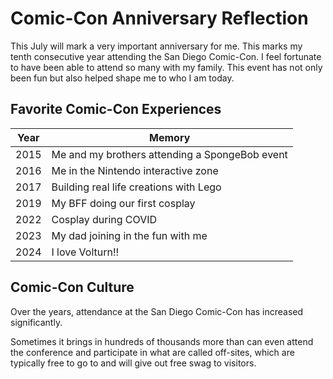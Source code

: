   <h1>Comic-Con Anniversary Reflection</h1>

  <p>This July will mark a very important anniversary for me. This marks my tenth consecutive year attending the San Diego Comic-Con. I feel fortunate to have been able to attend so many with my family. This event has not only been fun but also helped shape me to who I am today.</p>

  <h2>Favorite Comic-Con Experiences</h2>

  <table>
    <thead>
      <tr>
        <th>Year</th>
        <th>Memory</th>
      </tr>
    </thead>
    <tbody>
      <tr>
        <td>2015</td>
        <td>Me and my brothers attending a SpongeBob event</td>
      </tr>
      <tr>
        <td>2016</td>
        <td>Me in the Nintendo interactive zone</td>
      </tr>
      <tr>
        <td>2017</td>
        <td>Building real life creations with Lego</td>
      </tr>
      <tr>
        <td>2019</td>
        <td>My BFF doing our first cosplay</td>
      </tr>
      <tr>
        <td>2022</td>
        <td>Cosplay during COVID</td>
      </tr>
      <tr>
        <td>2023</td>
        <td>My dad joining in the fun with me</td>
      </tr>
      <tr>
        <td>2024</td>
        <td>I love Volturn!!</td>
      </tr>
    </tbody>
  </table>

  <h2>Comic-Con Culture</h2>

  <p>Over the years, attendance at the San Diego Comic-Con has increased significantly.</p>

  <p>Sometimes it brings in hundreds of thousands more than can even attend the conference and participate in what are called off-sites, which are typically free to go to and will give out free swag to visitors.</p>

</body>
</html>
